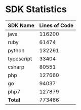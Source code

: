 # SDK Statistics

| SDK Name | Lines of Code |
| -------- | ------------- |
| java | 116200 |
| ruby | 61474 |
| python | 132261 |
| typescript | 33404 |
| csharp | 80551 |
| php | 127660 |
| go | 94037 |
| php7 | 127879 |
| **Total** | 773466 |
